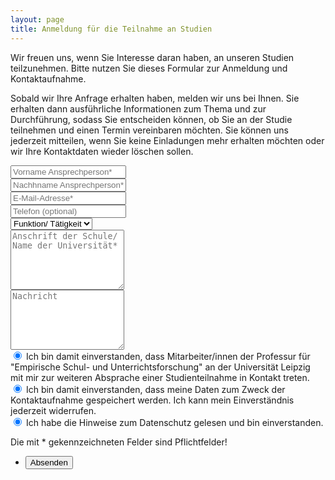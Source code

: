 ```yaml
---
layout: page
title: Anmeldung für die Teilnahme an Studien
---
```


<p>Wir freuen uns, wenn Sie Interesse daran haben, an unseren Studien teilzunehmen. Bitte nutzen Sie dieses Formular zur Anmeldung und Kontaktaufnahme.</p>

<p>Sobald wir Ihre Anfrage erhalten haben, melden wir uns bei Ihnen. Sie erhalten dann ausführliche Informationen zum Thema und zur Durchführung, sodass Sie entscheiden können, ob Sie an der Studie teilnehmen und einen Termin vereinbaren möchten. Sie können uns jederzeit mitteilen, wenn Sie keine Einladungen mehr erhalten möchten oder wir Ihre Kontaktdaten wieder löschen sollen.</p>

<form method="post" action="#">
			<div class="row uniform">
				<div class="6u 12u$(xsmall)">
					<input type="text" name="demo-vorname" id="demo-vorname" value="" placeholder="Vorname Ansprechperson*" required="Bitte füllen Sie dieses Feld aus!" />
				</div>
				<div class="6u 12u$(xsmall)">
					<input type="text" name="demo-nachname" id="demo-nachname" value="" placeholder="Nachhname Ansprechperson*" required="Bitte füllen Sie dieses Feld aus!" />
				</div>
				<div class="6u$ 12u$(xsmall)">
					<input type="email" name="demo-email" id="demo-email" value="" placeholder="E-Mail-Adresse*" required="Bitte füllen Sie dieses Feld aus!" />
				</div>
				<div class="6u$ 12u$(xsmall)">
					<input type="telefon" name="demo-telefon" id="demo-telefon" value="" placeholder="Telefon (optional)" />
				</div>
				<!-- Break -->
				<div class="12u$">
					<div class="select-wrapper">
						<select name="demo-category" id="demo-category">
						    <option value="">Funktion/ Tätigkeit</option>
						    <option value="1">Schulleiter/in</option>
							<option value="1">Lehrer/in</option>
							<option value="1">Referendar/in</option>
							<option value="1">Student/in</option>
							<option value="1">Anderes</option>
						</select>
					</div>
				</div>
				<!-- Break -->
				<div class="12u$">
					<textarea name="demo-anschrift" id="demo-anschrift" placeholder="Anschrift der Schule/ Name der Universität*" rows="6" required="Bitte füllen Sie dieses Feld aus!"></textarea> 
				</div>
				<div class="12u$">
					<textarea name="demo-nachricht" id="demo-nachricht" placeholder="Nachricht" rows="6"></textarea>
				</div>
				<!-- Break -->
				<div class="4u 12u$(small)">
					<input required="Bitte füllen Sie dieses Feld aus!"type="radio" id="demo-einverständnis-kontaktaufnahme" name="demo-einverständnis-kontaktaufnahme" 
					placeholder="Einverständnis Kontakaufnahme*" 
					checked> 
					<label for="demo-einverständnis-kontaktaufnahme">Ich bin damit einverstanden, dass Mitarbeiter/innen der Professur für "Empirische Schul- und Unterrichtsforschung" an der Universität Leipzig mit mir zur weiteren Absprache einer Studienteilnahme in Kontakt treten. </label>
				</div>
				<div class="4u 12u$(small)">
					<input required="Bitte füllen Sie dieses Feld aus!"type="radio" id="demo-einverständnis-datenspeicherung"name="demo-einverständnis-datenspeicherung" placeholder="Einverständnis Datenspeicherung*" 
					checked> 
					<label for="demo-einverständnis-datenspeicherung">Ich bin damit einverstanden, dass meine Daten zum Zweck der Kontaktaufnahme gespeichert werden. Ich kann mein Einverständnis jederzeit widerrufen.</label>
				</div>
				<div class="4u$ 12u$(small)">
					<input required="Bitte füllen Sie dieses Feld aus!"type="radio" id="demo-datenschutzhinweis" 
					name="demo-datenschutzhinweis"
					placeholder="Datenschutzhinweis*"
					checked>
					<label for="demo-datenschutzhinweis">Ich habe die Hinweise zum Datenschutz gelesen und bin einverstanden. </label>
				</div>
				<p> 
				Die mit * gekennzeichneten Felder sind Pflichtfelder!
			    </p>
				<!-- Break -->
				<div class="12u$">
					<ul class="actions">
						<li><input type="submit" value="Absenden" class="special" /></li>
					</ul>
				</div>
			</div>
		</form>
